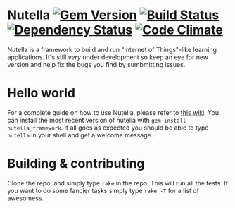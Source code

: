 
# Nutella [![Gem Version](https://badge.fury.io/rb/nutella_framework.svg)](http://badge.fury.io/rb/nutella_framework) [![Build Status](https://travis-ci.org/ltg-uic/nutella_framework.svg?branch=master)](https://travis-ci.org/ltg-uic/nutella_framework) [![Dependency Status](https://gemnasium.com/ltg-uic/nutella_framework.svg)](https://gemnasium.com/ltg-uic/nutella_framework) [![Code Climate](https://codeclimate.com/github/ltg-uic/nutella_framework/badges/gpa.svg)](https://codeclimate.com/github/ltg-uic/nutella_framework)
Nutella is a framework to build and run "Internet of Things"-like learning applications. It's still _very_ under development so keep an eye for new version and help fix the bugs you find by sumbmitting issues.

# Hello world
For a complete guide on how to use Nutella, please refer to [this wiki](https://github.com/ltg-uic/nutella/wiki).
You can install the most recent version of nutella with `gem install nutella_framework`. If all goes as expected you should be able to type `nutella` in your shell and get a welcome message. 


# Building & contributing
Clone the repo, and simply type `rake` in the repo. This will run all the tests. If you want to do some fancier tasks simply type `rake -T` for a list of awesomess.
